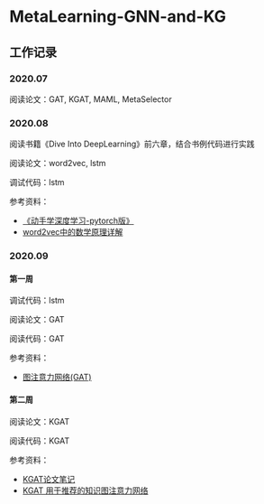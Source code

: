 # MetaLearning-GNN-and-KG

## 工作记录

### 2020.07

阅读论文：GAT, KGAT, MAML, MetaSelector

### 2020.08

阅读书籍《Dive Into DeepLearning》前六章，结合书例代码进行实践

阅读论文：word2vec, lstm

调试代码：lstm

参考资料：

* [《动手学深度学习-pytorch版》](https://github.com/ShusenTang/Dive-into-DL-PyTorch)
* [word2vec中的数学原理详解](https://blog.csdn.net/itplus/article/details/37969519)

### 2020.09

#### 第一周

调试代码：lstm

阅读论文：GAT

阅读代码：GAT

参考资料：

* [图注意力网络(GAT)](https://blog.csdn.net/weixin_36474809/article/details/89401552)

#### 第二周

阅读论文：KGAT

阅读代码：KGAT

参考资料：

* [KGAT论文笔记](https://zhuanlan.zhihu.com/p/119053077?from_voters_page=true)
* [KGAT 用于推荐的知识图注意力网络](https://blog.csdn.net/u013602059/article/details/105050801/?utm_medium=distribute.pc_relevant_download.none-task-blog-baidujs-1.nonecase&depth_1-utm_source=distribute.pc_relevant_download.none-task-blog-baidujs-1.nonecase)


